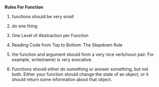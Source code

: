 **Rules For Function**

1. functions should be very small
2. do one thing
3. One Level of Abstraction per Function
4. Reading Code from Top to Bottom: The Stepdown Rule
5. the function and argument should form a very nice verb/noun pair. For example,
write(name) is very evocative.

6. Functions should either do something or answer something, but not both. Either your
function should change the state of an object, or it should return some information about
that object. 
